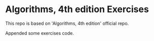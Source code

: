 # Algorithms, 4th edition Exercises

This repo is based on 'Algorithms, 4th edition' official repo.

Appended some exercises code.
